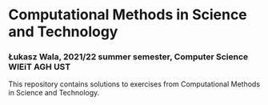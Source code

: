 # Computational Methods in Science and Technology
### Łukasz Wala, 2021/22 summer semester, Computer Science WIEiT AGH UST

This repository contains solutions to exercises from Computational Methods in Science and Technology.
